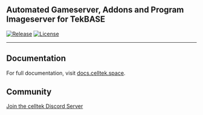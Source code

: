 ## Automated Gameserver, Addons and Program Imageserver for TekBASE
<p>
    <a href="https://github.com/celltek/imageserver/releases"><img src="https://img.shields.io/github/v/release/celltek/imageserver.svg" alt="Release"></a>
    <a href="https://github.com/celltek/imageserver/blob/master/LICENSE"><img src="https://img.shields.io/github/license/celltek/imageserver" alt="License"></a>
</p>

------

## Documentation

For full documentation, visit [docs.celltek.space](https://docs.celltek.space/).

## Community

[Join the celltek Discord Server](https://celltek.de/discord)



